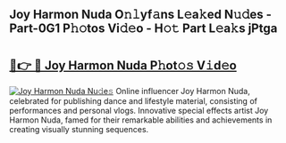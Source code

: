 ## Joy Harmon Nuda O𝚗𝚕yf𝚊ns L𝚎a𝚔ed N𝚞𝚍es - Part-0G1 P𝚑𝚘tos Vi𝚍𝚎o - H𝚘𝚝 Part L𝚎a𝚔s jPtga

# <h2><a href="http://kf3a07.oniu.top/?m=Joy+Harmon+Nuda">🔗👉 🔴 Joy Harmon Nuda P𝚑ot𝚘𝚜 V𝚒d𝚎o</a></h2>

[![Joy Harmon Nuda Nu𝚍e𝚜](https://i.imgur.com/0qMVB7G.gif)](http://kf3a07.oniu.top/?m=Joy+Harmon+Nuda)
Online influencer Joy Harmon Nuda, celebrated for publishing dance and lifestyle material, consisting of performances and personal vlogs. Innovative special effects artist Joy Harmon Nuda, famed for their remarkable abilities and achievements in creating visually stunning sequences.  
